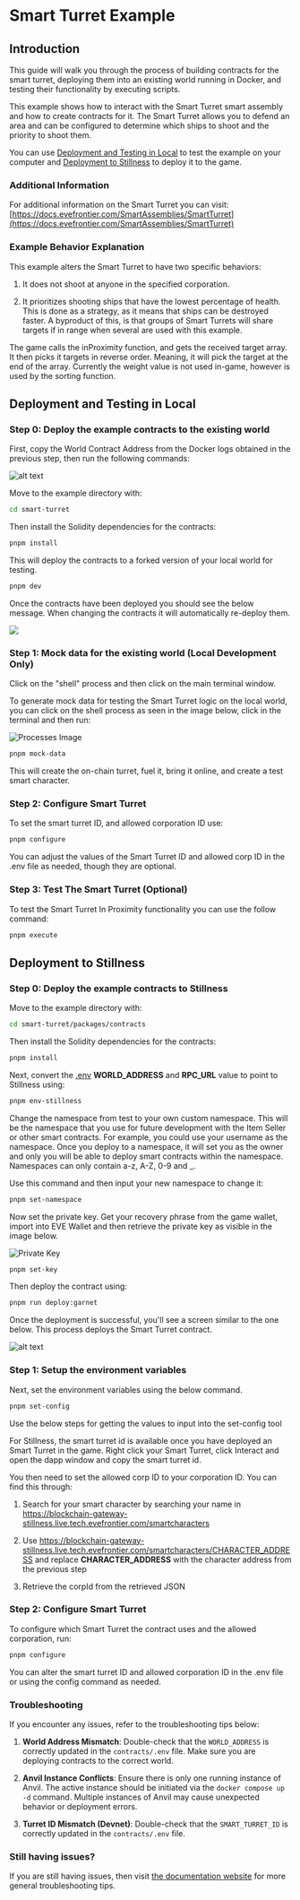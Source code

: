 # Smart Turret Example

## Introduction
This guide will walk you through the process of building contracts for the smart turret, deploying them into an existing world running in Docker, and testing their functionality by executing scripts.

This example shows how to interact with the Smart Turret smart assembly and how to create contracts for it. The Smart Turret allows you to defend an area and can be configured to determine which ships to shoot and the priority to shoot them.

You can use [Deployment and Testing in Local](#Local) to test the example on your computer and [Deployment to Stillness](#Stillness) to deploy it to the game.

### Additional Information

For additional information on the Smart Turret you can visit: [https://docs.evefrontier.com/SmartAssemblies/SmartTurret](https://docs.evefrontier.com/SmartAssemblies/SmartTurret)

### Example Behavior Explanation

This example alters the Smart Turret to have two specific behaviors:

1. It does not shoot at anyone in the specified corporation.
   
2. It prioritizes shooting ships that have the lowest percentage of health. This is done as a strategy, as it means that ships can be destroyed faster. A byproduct of this, is that groups of Smart Turrets will share targets if in range when several are used with this example.  

The game calls the inProximity function, and gets the received target array. It then picks it targets in reverse order. Meaning, it will pick the target at the end of the array. Currently the weight value is not used in-game, however is used by the sorting function.

## Deployment and Testing in Local<a id='Local'></a>
### Step 0: Deploy the example contracts to the existing world
First, copy the World Contract Address from the Docker logs obtained in the previous step, then run the following commands:

![alt text](../readme-imgs/docker-deployment.png)

Move to the example directory with:

```bash
cd smart-turret
```

Then install the Solidity dependencies for the contracts:
```bash
pnpm install
```

This will deploy the contracts to a forked version of your local world for testing.
```bash
pnpm dev
```

Once the contracts have been deployed you should see the below message. When changing the contracts it will automatically re-deploy them.

![](../readme-imgs/deploy.png)

### Step 1: Mock data for the existing world **(Local Development Only)**
Click on the "shell" process and then click on the main terminal window. 

To generate mock data for testing the Smart Turret logic on the local world, you can click on the shell process as seen in the image below, click in the terminal and then run:

![Processes Image](../readme-imgs/processes.png)

```bash
pnpm mock-data
```

This will create the on-chain turret, fuel it, bring it online, and create a test smart character.

### Step 2: Configure Smart Turret
To set the smart turret ID, and allowed corporation ID use:

```bash
pnpm configure
```

You can adjust the values of the Smart Turret ID and allowed corp ID in the .env file as needed, though they are optional.

### Step 3: Test The Smart Turret (Optional)
To test the Smart Turret In Proximity functionality you can use the follow command:

```bash
pnpm execute
```

## Deployment to Stillness<a id='Stillness'></a>
### Step 0: Deploy the example contracts to Stillness
Move to the example directory with:

```bash
cd smart-turret/packages/contracts
```

Then install the Solidity dependencies for the contracts:
```bash
pnpm install
```

Next, convert the [.env](./packages/contracts/.env) **WORLD_ADDRESS** and **RPC_URL** value to point to Stillness using: 

```bash
pnpm env-stillness
```

Change the namespace from test to your own custom namespace. This will be the namespace that you use for future development with the Item Seller or other smart contracts. For example, you could use your username as the namespace. Once you deploy to a namespace, it will set you as the owner and only you will be able to deploy smart contracts within the namespace. Namespaces can only contain a-z, A-Z, 0-9 and _.

Use this command and then input your new namespace to change it:

```bash
pnpm set-namespace
```

Now set the private key. Get your recovery phrase from the game wallet, import into EVE Wallet and then retrieve the private key as visible in the image below.

![Private Key](../readme-imgs/private-key.png)

```bash
pnpm set-key
```

Then deploy the contract using:

```bash
pnpm run deploy:garnet
```

Once the deployment is successful, you'll see a screen similar to the one below. This process deploys the Smart Turret contract. 

![alt text](../readme-imgs/deploy.png)

### Step 1: Setup the environment variables 
Next, set the environment variables using the below command.

```bash
pnpm set-config
```

Use the below steps for getting the values to input into the set-config tool

For Stillness, the smart turret id is available once you have deployed an Smart Turret in the game. Right click your Smart Turret, click Interact and open the dapp window and copy the smart turret id.

You then need to set the allowed corp ID to your corporation ID. You can find this through:

1. Search for your smart character by searching your name in https://blockchain-gateway-stillness.live.tech.evefrontier.com/smartcharacters
   
2. Use https://blockchain-gateway-stillness.live.tech.evefrontier.com/smartcharacters/CHARACTER_ADDRESS and replace **CHARACTER_ADDRESS** with the character address from the previous step
   
3. Retrieve the corpId from the retrieved JSON

### Step 2: Configure Smart Turret
To configure which Smart Turret the contract uses and the allowed corporation, run:

```bash
pnpm configure
```

You can alter the smart turret ID and allowed corporation ID in the .env file or using the config command as needed.

### Troubleshooting

If you encounter any issues, refer to the troubleshooting tips below:

1. **World Address Mismatch**: Double-check that the `WORLD_ADDRESS` is correctly updated in the `contracts/.env` file. Make sure you are deploying contracts to the correct world.
   
2. **Anvil Instance Conflicts**: Ensure there is only one running instance of Anvil. The active instance should be initiated via the `docker compose up -d` command. Multiple instances of Anvil may cause unexpected behavior or deployment errors.

3. **Turret ID Mismatch (Devnet)**: Double-check that the `SMART_TURRET_ID` is correctly updated in the `contracts/.env` file. 

### Still having issues?
If you are still having issues, then visit [the documentation website](https://docs.evefrontier.com/Troubleshooting) for more general troubleshooting tips.